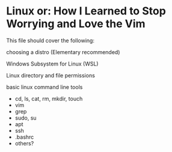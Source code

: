 # Linux or: How I Learned to Stop Worrying and Love the Vim

This file should cover the following:

choosing a distro (Elementary recommended)

Windows Subsystem for Linux (WSL)

Linux directory and file permissions

basic linux command line tools
* cd, ls, cat, rm, mkdir, touch
* vim
* grep
* sudo, su
* apt
* ssh
* .bashrc
* others?


